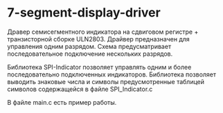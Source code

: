 # 7-segment-display-driver

Дравер семисегментного индикатора на сдвиговом регистре + транзисторной сборке ULN2803.
Драйвер предназначен для управления одним разрядом. Схема предусматривает последовательное
подключение нескольких разрядов.

Библиотека SPI-Indicator позволяет управлять одним и более последовательно подключенных индикаторов.
Библиотека позволяет выводить знаковые числа и символы предусмотренные таблицей символов содержащейся в файле SPI_Indicator.c

В файле main.c есть пример работы.
